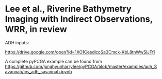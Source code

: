 # Lee et al., Riverine Bathymetry Imaging with Indirect Observations, WRR, in review

ADH inputs: 

https://drive.google.com/open?id=1XO1CesdlcoSa3Cmck-KbL8tnWwSlJFfI

A complete pyPCGA example can be found from
https://github.com/jonghyunharrylee/pyPCGA/blob/master/examples/adh_Savannah/inv_adh_savannah.ipynb
